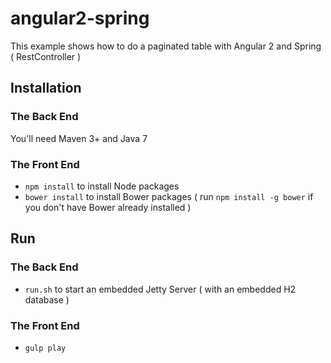 # angular2-spring
This example shows how to do a paginated table with Angular 2 and Spring ( RestController ) 

## Installation

### The Back End

You'll need Maven 3+ and Java  7 

### The Front End

* `npm install` to install Node packages
* `bower install` to install Bower packages ( run `npm install -g bower` if you don't have Bower already installed )

## Run

### The Back End

* `run.sh` to start an embedded  Jetty Server ( with an embedded H2 database ) 

### The Front End

* `gulp play`



